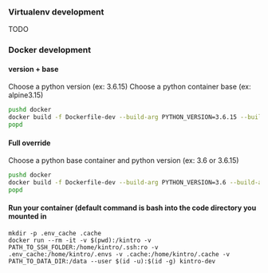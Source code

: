 ### Virtualenv development
TODO

### Docker development
#### version + base
Choose a python version (ex: 3.6.15)
Choose a python container base (ex: alpine3.15)

```bash
pushd docker
docker build -f Dockerfile-dev --build-arg PYTHON_VERSION=3.6.15 --build-arg PYTHON_BASE=alpine3.15 -t kintro-dev .`
popd
```

#### Full override
Choose a python base container and python version (ex: 3.6 or 3.6.15)

```bash
pushd docker
docker build -f Dockerfile-dev --build-arg PYTHON_VERSION=3.6 --build-arg PYTHON_IMAGE=python:3.6.15-alpine3.15 -t kintro-dev .
popd
```

#### Run your container (default command is bash into the code directory you mounted in
```
mkdir -p .env_cache .cache
docker run --rm -it -v $(pwd):/kintro -v PATH_TO_SSH_FOLDER:/home/kintro/.ssh:ro -v .env_cache:/home/kintro/.envs -v .cache:/home/kintro/.cache -v PATH_TO_DATA_DIR:/data --user $(id -u):$(id -g) kintro-dev
```
